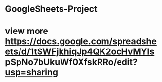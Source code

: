 # GoogleSheets-Project
# view more https://docs.google.com/spreadsheets/d/1tSWFjkhiqJp4QK2ocHvMYIspSpNo7bUkuWf0XfskRRo/edit?usp=sharing
